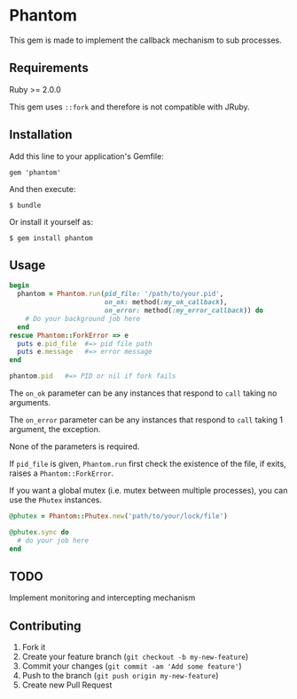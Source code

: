 # Phantom

This gem is made to implement the callback mechanism to sub processes.

## Requirements

Ruby >= 2.0.0

This gem uses `::fork` and therefore is not compatible with JRuby.

## Installation

Add this line to your application's Gemfile:

    gem 'phantom'

And then execute:

    $ bundle

Or install it yourself as:

    $ gem install phantom

## Usage

```ruby
begin
  phantom = Phantom.run(pid_file: '/path/to/your.pid',
                        on_ok: method(:my_ok_callback),
                        on_error: method(:my_error_callback)) do
    # Do your background job here
  end
rescue Phantom::ForkError => e
  puts e.pid_file  #=> pid file path
  puts e.message   #=> error message
end

phantom.pid   #=> PID or nil if fork fails
```

The `on_ok` parameter can be any instances that respond to `call` taking no arguments.

The `on_error` parameter can be any instances that respond to `call` taking 1 argument, the exception.

None of the parameters is required.

If `pid_file` is given, `Phantom.run` first check the existence of the file, if exits, raises a `Phantom::ForkError`.

If you want a global mutex (i.e. mutex between multiple processes), you can use the `Phutex` instances.

```ruby
@phutex = Phantom::Phutex.new('path/to/your/lock/file')

@phutex.sync do
  # do your job here
end
```

## TODO

Implement monitoring and intercepting mechanism

## Contributing

1. Fork it
2. Create your feature branch (`git checkout -b my-new-feature`)
3. Commit your changes (`git commit -am 'Add some feature'`)
4. Push to the branch (`git push origin my-new-feature`)
5. Create new Pull Request
